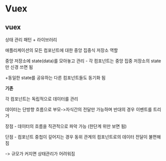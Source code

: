 # Vuex

## vuex

상태 관리 패턴 + 라이브러리

애플리케이션의 모든 컴포넌트에 대한 중앙 집중식 저장소 역할

중앙 저장소에 state(data)를 모아놓고 관리 - 각 컴포넌트는 중앙 집중 저장소의 state만 신경 쓰면 됨

  +동일한 state를 공유하는 다른 컴포넌트들도 동기화 됨

**기존**

각 컴포넌트는 독립적으로 데이터를 관리

데이터는 단방향 흐름으로 부모->자식간의 전달만 가능하며 반대의 경우 이벤트를 트리거

장점 - 데이터의 흐름을 직관적으로 파악 가능 (한단계 위만 보면 됨)

단점 - 컴포넌트 중첩이 깊어지는 경우 동위 관계의 컴포넌트로의 데이터 전달이 불편해짐

-> 규모가 커지면 상태관리가 어려워짐

